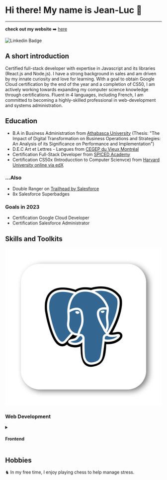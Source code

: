 # Hi there! My name is Jean-Luc :wave: 
---
**check out my website** ➡️ [here](eskabore.github.io)


![Linkedin Badge](https://img.shields.io/badge/-jeanluc-blue?style=flat-square&logo=Linkedin&logoColor=white&link=https://www.linkedin.com/in/jlkabore-turquin/)
## A short introduction
Certified full-stack developer with expertise in Javascript and its libraries (React.js and Node.js). I have a strong background in sales and am driven by my innate curiosity and love for learning. With a goal to obtain Google Cloud certification by the end of the year and a completion of CS50, I am actively working towards expanding my computer science knowledge through certifications. Fluent in 4 languages, including French, I am committed to becoming a highly-skilled professional in web-development and systems administration.

## Education
- B.A in Business Administration from [Athabasca University](https://www.athabascau.ca/) (Thesis: "The Impact of Digital Transformation on Business Operations and Strategies: An Analysis of its Significance on Performance and Implementation")
- D.E.C Art et Lettres - Langues from [CEGEP du Vieux Montréal](https://www.cvm.qc.ca/)
- Certification Full-Stack Developer from [SPICED Academy](https://www.spiced-academy.com/)
- Certification CS50x (Introducction to Computer Scienvce) from [Harvard University online via edX](https://pll.harvard.edu/course/cs50-introduction-computer-science?delta=0)

### ...Also
- Double Ranger on [Trailhead by Salesforce](https://trailblazer.me/id/jkabore-turquin)
- 8x Salesforce Superbadges

### Goals in 2023
- Certification Google Cloud Developer
- Certification Salesforce Administrator

## Skills and Toolkits

![PostGreSql](https://github.com/mrietzl/mrietzl/blob/main/web-development-PostgreSQL.png)

### Web Development
<details>
<summary>

#### Frontend</summary>

![JavaScript](https://img.shields.io/badge/-JavaScript-black?style=flat-square&logo=javascript)

![github](https://img.shields.io/badge/GitHub-000000?style=for-the-badge&logo=GitHub&logoColor=white)

</details>

  
## Hobbies
♞  In my free time, I enjoy playing chess to help manage stress.
